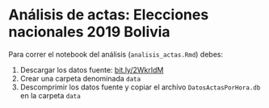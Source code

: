 # Análisis de actas: Elecciones nacionales 2019 Bolivia

Para correr el notebook del análisis (`analisis_actas.Rmd`) debes:

1. Descargar los datos fuente: [bit.ly/2WkrIdM](https://drive.google.com/drive/folders/1z-Jwked3bX3ZiHEuy8ckvnSzRwAz62RF)
2. Crear una carpeta denominada `data`
3. Descomprimir los datos fuente y copiar el archivo `DatosActasPorHora.db` en la carpeta `data`
